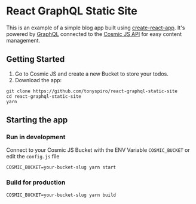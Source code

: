 # React GraphQL Static Site
This is an example of a simple blog app built using [create-react-app](https://github.com/facebookincubator/create-react-app). It's powered by [GraphQL](http://graphql.org/) connected to the [Cosmic JS API](https://cosmicjs.com/) for easy content management.

## Getting Started
1. Go to Cosmic JS and create a new Bucket to store your todos.
2. Download the app:
```
git clone https://github.com/tonyspiro/react-graphql-static-site
cd react-graphql-static-site
yarn
```
## Starting the app
### Run in development
Connect to your Cosmic JS Bucket with the ENV Variable `COSMIC_BUCKET` or edit the `config.js` file
```
COSMIC_BUCKET=your-bucket-slug yarn start
```
### Build for production
```
COSMIC_BUCKET=your-bucket-slug yarn build
```

